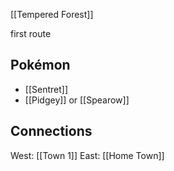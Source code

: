 [[Tempered Forest]]

first route

Pokémon
---
- [[Sentret]]
- [[Pidgey]] or [[Spearow]]

Connections
---
West: [[Town 1]]
East: [[Home Town]]